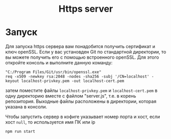 <h1 align="center">Https server<h1>

# Запуск

Для запуска https сервера вам понадобится получить сертификат и ключ openSSL. Если у вас установден Git по стандартной директории, то вы можете получить его с помощью встроенного openSSL. Для этого откройте консоль и выполните данную команду:

```
"C:/Program Files/Git/usr/bin/openssl.exe"
req -x509 -newkey rsa:2048 -nodes -sha256 -subj '/CN=localhost' -keyout localhost-privkey.pem -out localhost-cert.pem
```

затем поместите файлы `localhost-privkey.pem` и `localhost-cert.pem` в одну директорию вместе с файлом "server.js", т.е. в корень репозитория. Выходные файлы расположены в директории, которая указана в консоли.

Чтобы запустить сервер в кофиге указывает номер порта и хост, если хост `null`, то используется имя ПК или ip
```
npm run start
```